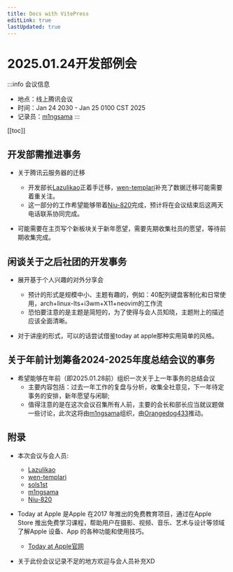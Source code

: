 ```yaml
---
title: Docs with VitePress
editLink: true
lastUpdated: true
---
```


# 2025.01.24开发部例会

:::info 会议信息
* 地点：线上腾讯会议  
* 时间：Jan 24 2030 - Jan 25 0100 CST 2025
* 记录员：[m1ngsama](https://github.com/m1ngsama)
:::

[[toc]]

## 开发部需推进事务

- 关于腾讯云服务器的迁移
    * 开发部长[Lazulikao](https://github.com/Lazulikao)正着手迁移，[wen-templari](https://github.com/wen-templari)补充了数据迁移可能需要着重关注。
    * 这一部分的工作希望能够带着[Niu-820](https://github.com/Niu-820)完成，预计将在会议结束后这两天电话联系协同完成。

- 可能需要在主页写个新板块关于新年愿望，需要先期收集社员的愿望，等待前期收集完成。

## 闲谈关于之后社团的开发事务

- 展开基于个人兴趣的对外分享会
    * 预计的形式是规模中小、主题有趣的，例如：40配列键盘客制化和日常使用，arch+linux-lts+i3wm+X11+neovim的工作流
    * 恐怕要注意的是主题是简短的，为了使得与会人员知晓，主题附上的描述应该全面清晰。

- 对于讲座的形式，可以的话尝试借鉴today at apple那种实用简单的风格。

## 关于年前计划筹备2024-2025年度总结会议的事务

- 希望能够在年前（即2025.01.28前）组织一次关于上一年事务的总结会议
    * 主要内容包括：过去一年工作的复盘与分析，收集全社意见，下一年待定事务的安排，新年愿望与闲聊;
    * 值得注意的是在这次会议召集所有人前，主要的会长和部长应当就议题做一些讨论，此次这将由[m1ngsama](https://github.com/m1ngsama)组织，由[Orangedog433](https://github.com/Orangedog433)推动。

## 附录

- 本次会议与会人员:
    * [Lazulikao](https://github.com/Lazulikao)
    * [wen-templari](https://github.com/wen-templari)
    * [sols1st](https://github.com/sols1st)
    * [m1ngsama](https://github.com/m1ngsama)
    * [Niu-820](https://github.com/Niu-820)

- Today at Apple 是Apple 在2017 年推出的免费教育项目，通过在Apple Store 推出免费学习课程，帮助用户在摄影、视频、音乐、艺术与设计等领域了解Apple 设备、App 的各种功能和使用技巧。
    * [Today at Apple官网](https://www.apple.com/today/)

- 关于此份会议记录不足的地方欢迎与会人员补充XD
